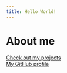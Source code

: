 ```yaml
---
title: Hello World!
---
```


# About me

[Check out my projects](projects.md)<br>
[My GitHub profile](https://github.com/Zeex)

